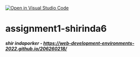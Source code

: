 [![Open in Visual Studio Code](https://classroom.github.com/assets/open-in-vscode-c66648af7eb3fe8bc4f294546bfd86ef473780cde1dea487d3c4ff354943c9ae.svg)](https://classroom.github.com/online_ide?assignment_repo_id=7697486&assignment_repo_type=AssignmentRepo)

# assignment1-shirinda6
##### shir indaporker - https://web-development-environments-2022.github.io/206260218/


